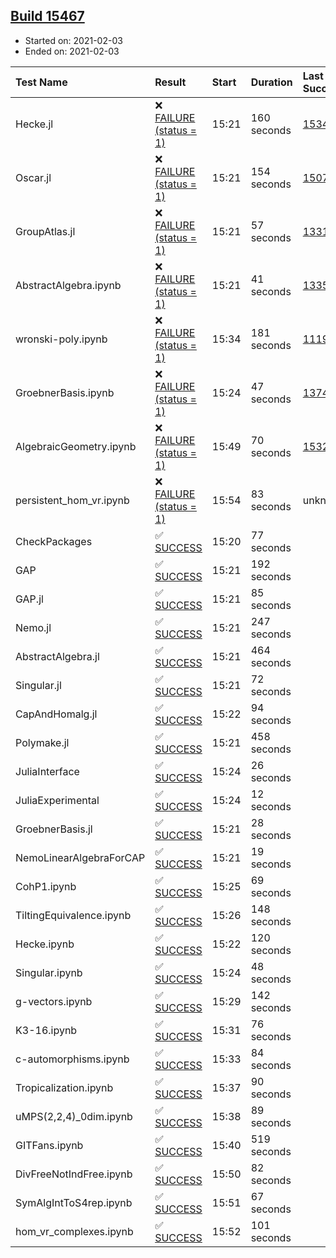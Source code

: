 ## [Build 15467](https://oscarci.mathematik.uni-kl.de/job/oscar/15467/)

* Started on: 2021-02-03
* Ended on: 2021-02-03

| Test Name    | Result | Start | Duration | Last Success | First Failure |
|:-------------|:-------|:------|:---------|:-------------|:--------------|
| Hecke.jl | ❌ [FAILURE (status = 1)](https://oscarci.mathematik.uni-kl.de/job/oscar/15467/artifact/logs/build-15467/Hecke.jl.log) | 15:21 | 160 seconds | [15344](https://oscarci.mathematik.uni-kl.de/job/oscar/15344/) | [15348](https://oscarci.mathematik.uni-kl.de/job/oscar/15348/) |
| Oscar.jl | ❌ [FAILURE (status = 1)](https://oscarci.mathematik.uni-kl.de/job/oscar/15467/artifact/logs/build-15467/Oscar.jl.log) | 15:21 | 154 seconds | [15079](https://oscarci.mathematik.uni-kl.de/job/oscar/15079/) | [15080](https://oscarci.mathematik.uni-kl.de/job/oscar/15080/) |
| GroupAtlas.jl | ❌ [FAILURE (status = 1)](https://oscarci.mathematik.uni-kl.de/job/oscar/15467/artifact/logs/build-15467/GroupAtlas.jl.log) | 15:21 | 57 seconds | [13311](https://oscarci.mathematik.uni-kl.de/job/oscar/13311/) | [13312](https://oscarci.mathematik.uni-kl.de/job/oscar/13312/) |
| AbstractAlgebra.ipynb | ❌ [FAILURE (status = 1)](https://oscarci.mathematik.uni-kl.de/job/oscar/15467/artifact/logs/build-15467/AbstractAlgebra.ipynb.log) | 15:21 | 41 seconds | [13355](https://oscarci.mathematik.uni-kl.de/job/oscar/13355/) | [13356](https://oscarci.mathematik.uni-kl.de/job/oscar/13356/) |
| wronski-poly.ipynb | ❌ [FAILURE (status = 1)](https://oscarci.mathematik.uni-kl.de/job/oscar/15467/artifact/logs/build-15467/wronski-poly.ipynb.log) | 15:34 | 181 seconds | [11192](https://oscarci.mathematik.uni-kl.de/job/oscar/11192/) | [11193](https://oscarci.mathematik.uni-kl.de/job/oscar/11193/) |
| GroebnerBasis.ipynb | ❌ [FAILURE (status = 1)](https://oscarci.mathematik.uni-kl.de/job/oscar/15467/artifact/logs/build-15467/GroebnerBasis.ipynb.log) | 15:24 | 47 seconds | [13748](https://oscarci.mathematik.uni-kl.de/job/oscar/13748/) | [13749](https://oscarci.mathematik.uni-kl.de/job/oscar/13749/) |
| AlgebraicGeometry.ipynb | ❌ [FAILURE (status = 1)](https://oscarci.mathematik.uni-kl.de/job/oscar/15467/artifact/logs/build-15467/AlgebraicGeometry.ipynb.log) | 15:49 | 70 seconds | [15322](https://oscarci.mathematik.uni-kl.de/job/oscar/15322/) | [15323](https://oscarci.mathematik.uni-kl.de/job/oscar/15323/) |
| persistent_hom_vr.ipynb | ❌ [FAILURE (status = 1)](https://oscarci.mathematik.uni-kl.de/job/oscar/15467/artifact/logs/build-15467/persistent_hom_vr.ipynb.log) | 15:54 | 83 seconds | unknown | unknown |
| CheckPackages | ✅ [SUCCESS](https://oscarci.mathematik.uni-kl.de/job/oscar/15467/artifact/logs/build-15467/CheckPackages.log) | 15:20 | 77 seconds |  |  |
| GAP | ✅ [SUCCESS](https://oscarci.mathematik.uni-kl.de/job/oscar/15467/artifact/logs/build-15467/GAP.log) | 15:21 | 192 seconds |  |  |
| GAP.jl | ✅ [SUCCESS](https://oscarci.mathematik.uni-kl.de/job/oscar/15467/artifact/logs/build-15467/GAP.jl.log) | 15:21 | 85 seconds |  |  |
| Nemo.jl | ✅ [SUCCESS](https://oscarci.mathematik.uni-kl.de/job/oscar/15467/artifact/logs/build-15467/Nemo.jl.log) | 15:21 | 247 seconds |  |  |
| AbstractAlgebra.jl | ✅ [SUCCESS](https://oscarci.mathematik.uni-kl.de/job/oscar/15467/artifact/logs/build-15467/AbstractAlgebra.jl.log) | 15:21 | 464 seconds |  |  |
| Singular.jl | ✅ [SUCCESS](https://oscarci.mathematik.uni-kl.de/job/oscar/15467/artifact/logs/build-15467/Singular.jl.log) | 15:21 | 72 seconds |  |  |
| CapAndHomalg.jl | ✅ [SUCCESS](https://oscarci.mathematik.uni-kl.de/job/oscar/15467/artifact/logs/build-15467/CapAndHomalg.jl.log) | 15:22 | 94 seconds |  |  |
| Polymake.jl | ✅ [SUCCESS](https://oscarci.mathematik.uni-kl.de/job/oscar/15467/artifact/logs/build-15467/Polymake.jl.log) | 15:21 | 458 seconds |  |  |
| JuliaInterface | ✅ [SUCCESS](https://oscarci.mathematik.uni-kl.de/job/oscar/15467/artifact/logs/build-15467/JuliaInterface.log) | 15:24 | 26 seconds |  |  |
| JuliaExperimental | ✅ [SUCCESS](https://oscarci.mathematik.uni-kl.de/job/oscar/15467/artifact/logs/build-15467/JuliaExperimental.log) | 15:24 | 12 seconds |  |  |
| GroebnerBasis.jl | ✅ [SUCCESS](https://oscarci.mathematik.uni-kl.de/job/oscar/15467/artifact/logs/build-15467/GroebnerBasis.jl.log) | 15:21 | 28 seconds |  |  |
| NemoLinearAlgebraForCAP | ✅ [SUCCESS](https://oscarci.mathematik.uni-kl.de/job/oscar/15467/artifact/logs/build-15467/NemoLinearAlgebraForCAP.log) | 15:21 | 19 seconds |  |  |
| CohP1.ipynb | ✅ [SUCCESS](https://oscarci.mathematik.uni-kl.de/job/oscar/15467/artifact/logs/build-15467/CohP1.ipynb.log) | 15:25 | 69 seconds |  |  |
| TiltingEquivalence.ipynb | ✅ [SUCCESS](https://oscarci.mathematik.uni-kl.de/job/oscar/15467/artifact/logs/build-15467/TiltingEquivalence.ipynb.log) | 15:26 | 148 seconds |  |  |
| Hecke.ipynb | ✅ [SUCCESS](https://oscarci.mathematik.uni-kl.de/job/oscar/15467/artifact/logs/build-15467/Hecke.ipynb.log) | 15:22 | 120 seconds |  |  |
| Singular.ipynb | ✅ [SUCCESS](https://oscarci.mathematik.uni-kl.de/job/oscar/15467/artifact/logs/build-15467/Singular.ipynb.log) | 15:24 | 48 seconds |  |  |
| g-vectors.ipynb | ✅ [SUCCESS](https://oscarci.mathematik.uni-kl.de/job/oscar/15467/artifact/logs/build-15467/g-vectors.ipynb.log) | 15:29 | 142 seconds |  |  |
| K3-16.ipynb | ✅ [SUCCESS](https://oscarci.mathematik.uni-kl.de/job/oscar/15467/artifact/logs/build-15467/K3-16.ipynb.log) | 15:31 | 76 seconds |  |  |
| c-automorphisms.ipynb | ✅ [SUCCESS](https://oscarci.mathematik.uni-kl.de/job/oscar/15467/artifact/logs/build-15467/c-automorphisms.ipynb.log) | 15:33 | 84 seconds |  |  |
| Tropicalization.ipynb | ✅ [SUCCESS](https://oscarci.mathematik.uni-kl.de/job/oscar/15467/artifact/logs/build-15467/Tropicalization.ipynb.log) | 15:37 | 90 seconds |  |  |
| uMPS(2,2,4)_0dim.ipynb | ✅ [SUCCESS](https://oscarci.mathematik.uni-kl.de/job/oscar/15467/artifact/logs/build-15467/uMPS-2-2-4-_0dim.ipynb.log) | 15:38 | 89 seconds |  |  |
| GITFans.ipynb | ✅ [SUCCESS](https://oscarci.mathematik.uni-kl.de/job/oscar/15467/artifact/logs/build-15467/GITFans.ipynb.log) | 15:40 | 519 seconds |  |  |
| DivFreeNotIndFree.ipynb | ✅ [SUCCESS](https://oscarci.mathematik.uni-kl.de/job/oscar/15467/artifact/logs/build-15467/DivFreeNotIndFree.ipynb.log) | 15:50 | 82 seconds |  |  |
| SymAlgIntToS4rep.ipynb | ✅ [SUCCESS](https://oscarci.mathematik.uni-kl.de/job/oscar/15467/artifact/logs/build-15467/SymAlgIntToS4rep.ipynb.log) | 15:51 | 67 seconds |  |  |
| hom_vr_complexes.ipynb | ✅ [SUCCESS](https://oscarci.mathematik.uni-kl.de/job/oscar/15467/artifact/logs/build-15467/hom_vr_complexes.ipynb.log) | 15:52 | 101 seconds |  |  |
